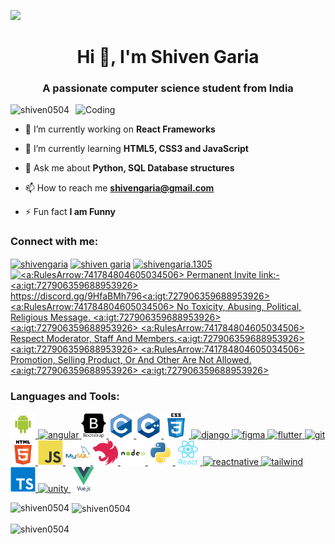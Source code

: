 ![](https://gist.githubusercontent.com/Shiven0504/raw/C:\Users\intel\Downloads\github-header-image.png)
<h1 align="center">Hi 👋, I'm Shiven Garia</h1>
<h3 align="center">A passionate computer science student from India</h3>
<img align="right" alt="Coding" width="400" src="https://cdn.dribbble.com/users/1162077/screenshots/3848914/programmer.gif">


<p align="left"> <img src="https://komarev.com/ghpvc/?username=shiven0504&label=Profile%20views&color=0e75b6&style=flat" alt="shiven0504" /> </p>

- 🔭 I’m currently working on **React Frameworks**

- 🌱 I’m currently learning **HTML5, CSS3 and JavaScript**

- 💬 Ask me about **Python, SQL Database structures**

- 📫 How to reach me **shivengaria@gmail.com**

- ⚡ Fun fact **I am Funny**

<h3 align="left">Connect with me:</h3>
<p align="left">
<a href="https://twitter.com/shivengaria" target="blank"><img align="center" src="https://raw.githubusercontent.com/rahuldkjain/github-profile-readme-generator/master/src/images/icons/Social/twitter.svg" alt="shivengaria" height="30" width="40" /></a>
<a href="https://fb.com/shiven garia" target="blank"><img align="center" src="https://raw.githubusercontent.com/rahuldkjain/github-profile-readme-generator/master/src/images/icons/Social/facebook.svg" alt="shiven garia" height="30" width="40" /></a>
<a href="https://instagram.com/shivengaria.1305" target="blank"><img align="center" src="https://raw.githubusercontent.com/rahuldkjain/github-profile-readme-generator/master/src/images/icons/Social/instagram.svg" alt="shivengaria.1305" height="30" width="40" /></a>
<a href="https://discord.gg/<a:RulesArrow:741784804605034506> Permanent Invite link:-<a:igt:727906359688953926> https://discord.gg/9HfaBMh796<a:igt:727906359688953926> <a:RulesArrow:741784804605034506> No Toxicity, Abusing, Political, Religious Message. <a:igt:727906359688953926> <a:igt:727906359688953926> <a:RulesArrow:741784804605034506> Respect Moderator, Staff And Members.<a:igt:727906359688953926> <a:igt:727906359688953926> <a:RulesArrow:741784804605034506> Promotion, Selling Product, Or And Other Are Not Allowed.<a:igt:727906359688953926> <a:igt:727906359688953926>" target="blank"><img align="center" src="https://raw.githubusercontent.com/rahuldkjain/github-profile-readme-generator/master/src/images/icons/Social/discord.svg" alt="<a:RulesArrow:741784804605034506> Permanent Invite link:-<a:igt:727906359688953926> https://discord.gg/9HfaBMh796<a:igt:727906359688953926> <a:RulesArrow:741784804605034506> No Toxicity, Abusing, Political, Religious Message. <a:igt:727906359688953926> <a:igt:727906359688953926> <a:RulesArrow:741784804605034506> Respect Moderator, Staff And Members.<a:igt:727906359688953926> <a:igt:727906359688953926> <a:RulesArrow:741784804605034506> Promotion, Selling Product, Or And Other Are Not Allowed.<a:igt:727906359688953926> <a:igt:727906359688953926>" height="30" width="40" /></a>
</p>

<h3 align="left">Languages and Tools:</h3>
<p align="left"> <a href="https://developer.android.com" target="_blank" rel="noreferrer"> <img src="https://raw.githubusercontent.com/devicons/devicon/master/icons/android/android-original-wordmark.svg" alt="android" width="40" height="40"/> </a> <a href="https://angular.io" target="_blank" rel="noreferrer"> <img src="https://angular.io/assets/images/logos/angular/angular.svg" alt="angular" width="40" height="40"/> </a> <a href="https://getbootstrap.com" target="_blank" rel="noreferrer"> <img src="https://raw.githubusercontent.com/devicons/devicon/master/icons/bootstrap/bootstrap-plain-wordmark.svg" alt="bootstrap" width="40" height="40"/> </a> <a href="https://www.cprogramming.com/" target="_blank" rel="noreferrer"> <img src="https://raw.githubusercontent.com/devicons/devicon/master/icons/c/c-original.svg" alt="c" width="40" height="40"/> </a> <a href="https://www.w3schools.com/cpp/" target="_blank" rel="noreferrer"> <img src="https://raw.githubusercontent.com/devicons/devicon/master/icons/cplusplus/cplusplus-original.svg" alt="cplusplus" width="40" height="40"/> </a> <a href="https://www.w3schools.com/css/" target="_blank" rel="noreferrer"> <img src="https://raw.githubusercontent.com/devicons/devicon/master/icons/css3/css3-original-wordmark.svg" alt="css3" width="40" height="40"/> </a> <a href="https://www.djangoproject.com/" target="_blank" rel="noreferrer"> <img src="https://cdn.worldvectorlogo.com/logos/django.svg" alt="django" width="40" height="40"/> </a> <a href="https://www.figma.com/" target="_blank" rel="noreferrer"> <img src="https://www.vectorlogo.zone/logos/figma/figma-icon.svg" alt="figma" width="40" height="40"/> </a> <a href="https://flutter.dev" target="_blank" rel="noreferrer"> <img src="https://www.vectorlogo.zone/logos/flutterio/flutterio-icon.svg" alt="flutter" width="40" height="40"/> </a> <a href="https://git-scm.com/" target="_blank" rel="noreferrer"> <img src="https://www.vectorlogo.zone/logos/git-scm/git-scm-icon.svg" alt="git" width="40" height="40"/> </a> <a href="https://www.w3.org/html/" target="_blank" rel="noreferrer"> <img src="https://raw.githubusercontent.com/devicons/devicon/master/icons/html5/html5-original-wordmark.svg" alt="html5" width="40" height="40"/> </a> <a href="https://developer.mozilla.org/en-US/docs/Web/JavaScript" target="_blank" rel="noreferrer"> <img src="https://raw.githubusercontent.com/devicons/devicon/master/icons/javascript/javascript-original.svg" alt="javascript" width="40" height="40"/> </a> <a href="https://www.mysql.com/" target="_blank" rel="noreferrer"> <img src="https://raw.githubusercontent.com/devicons/devicon/master/icons/mysql/mysql-original-wordmark.svg" alt="mysql" width="40" height="40"/> </a> <a href="https://nestjs.com/" target="_blank" rel="noreferrer"> <img src="https://raw.githubusercontent.com/devicons/devicon/master/icons/nestjs/nestjs-plain.svg" alt="nestjs" width="40" height="40"/> </a> <a href="https://nodejs.org" target="_blank" rel="noreferrer"> <img src="https://raw.githubusercontent.com/devicons/devicon/master/icons/nodejs/nodejs-original-wordmark.svg" alt="nodejs" width="40" height="40"/> </a> <a href="https://www.python.org" target="_blank" rel="noreferrer"> <img src="https://raw.githubusercontent.com/devicons/devicon/master/icons/python/python-original.svg" alt="python" width="40" height="40"/> </a> <a href="https://reactjs.org/" target="_blank" rel="noreferrer"> <img src="https://raw.githubusercontent.com/devicons/devicon/master/icons/react/react-original-wordmark.svg" alt="react" width="40" height="40"/> </a> <a href="https://reactnative.dev/" target="_blank" rel="noreferrer"> <img src="https://reactnative.dev/img/header_logo.svg" alt="reactnative" width="40" height="40"/> </a> <a href="https://tailwindcss.com/" target="_blank" rel="noreferrer"> <img src="https://www.vectorlogo.zone/logos/tailwindcss/tailwindcss-icon.svg" alt="tailwind" width="40" height="40"/> </a> <a href="https://www.typescriptlang.org/" target="_blank" rel="noreferrer"> <img src="https://raw.githubusercontent.com/devicons/devicon/master/icons/typescript/typescript-original.svg" alt="typescript" width="40" height="40"/> </a> <a href="https://unity.com/" target="_blank" rel="noreferrer"> <img src="https://www.vectorlogo.zone/logos/unity3d/unity3d-icon.svg" alt="unity" width="40" height="40"/> </a> <a href="https://vuejs.org/" target="_blank" rel="noreferrer"> <img src="https://raw.githubusercontent.com/devicons/devicon/master/icons/vuejs/vuejs-original-wordmark.svg" alt="vuejs" width="40" height="40"/> </a> </p>

<p><img align="left" src="https://github-readme-stats.vercel.app/api/top-langs?username=shiven0504&show_icons=true&locale=en&layout=compact" alt="shiven0504" /></p>

<p>&nbsp;<img align="center" src="https://github-readme-stats.vercel.app/api?username=shiven0504&show_icons=true&locale=en" alt="shiven0504" /></p>

<p><img align="center" src="https://github-readme-streak-stats.herokuapp.com/?user=shiven0504&" alt="shiven0504" /></p>
